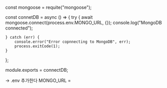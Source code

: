 const mongoose = requite("mongoose");

const connetDB = async () => {
    try {
        await mongoose.connect(process.env.MONGO_URL, {});
        console.log("MongoDB connected");

    } catch (err) {
        console.error("Error copnnecting to MongoDB", err);
        process.exitCode(1);
    }
};

module.exports = connectDB;

-> .env 추가한다
MONGO_URL = 